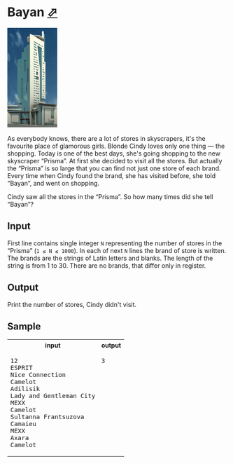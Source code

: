 # Bayan [⬀](https://acm.timus.ru/problem.aspx?space=1&num=1563)

![Problem illustration](1563.jpg)

As everybody knows, there are a lot of stores in skyscrapers, it's the favourite place of glamorous girls. Blonde Cindy loves only one thing — the shopping. Today is one of the best days, she's going shopping to the new skyscraper “Prisma”. At first she decided to visit all the stores. But actually the “Prisma” is so large that you can find not just one store of each brand. Every time when Cindy found the brand, she has visited before, she told “Bayan”, and went on shopping.

Cindy saw all the stores in the “Prisma”. So how many times did she tell “Bayan”?

## Input

First line contains single integer `N` representing the number of stores in the “Prisma” (`1 ≤ N ≤ 1000`). In each of next `N` lines the brand of store is written. The brands are the strings of Latin letters and blanks. The length of the string is from 1 to 30. There are no brands, that differ only in register.

## Output

Print the number of stores, Cindy didn't visit.

## Sample

<table>
<tr>
<th>input</th>
<th>output</th>
</tr>
<tr>
<td style="vertical-align: top">
<pre>
12
ESPRIT
Nice Connection
Camelot
Adilisik
Lady and Gentleman City
MEXX
Camelot
Sultanna Frantsuzova
Camaieu
MEXX
Axara
Camelot
</pre>
</td>
<td style="vertical-align: top">
<pre>
3
</pre>
</td>
</tr>
</table>

